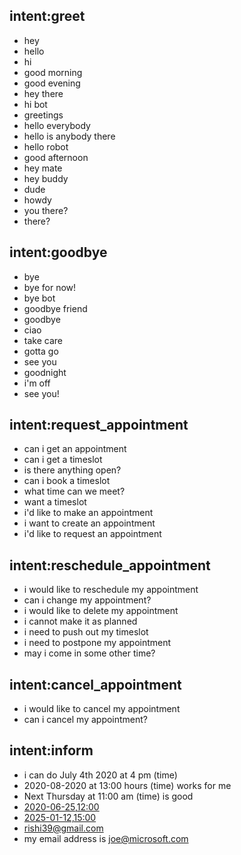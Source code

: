 ## intent:greet
- hey
- hello
- hi
- good morning
- good evening
- hey there
- hi bot
- greetings
- hello everybody
- hello is anybody there
- hello robot
- good afternoon
- hey mate
- hey buddy
- dude
- howdy
- you there?
- there?


## intent:goodbye
- bye
- bye for now!
- bye bot
- goodbye friend
- goodbye
- ciao
- take care
- gotta go
- see you
- goodnight
- i'm off
- see you!


## intent:request_appointment
- can i get an appointment
- can i get a timeslot
- is there anything open?
- can i book a timeslot
- what time can we meet?
- want a timeslot
- i'd like to make an appointment
- i want to create an appointment
- i'd like to request an appointment

## intent:reschedule_appointment
- i would like to reschedule my appointment
- can i change my appointment?
- i would like to delete my appointment
- i cannot make it as planned
- i need to push out my timeslot
- i need to postpone my appointment
- may i come in some other time?


## intent:cancel_appointment
- i would like to cancel my appointment
- can i cancel my appointment?


## intent:inform
- i can do July 4th 2020 at 4 pm (time)
- 2020-08-2020 at 13:00 hours (time) works for me 
- Next Thursday at 11:00 am (time) is good
- [2020-06-25,12:00](time)
- [2025-01-12,15:00](time)
- [rishi39@gmail.com](email_attendees)
- my email address is [joe@microsoft.com](email_attendees) 


